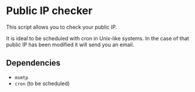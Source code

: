 # Public IP checker

This script allows you to check your public IP.

It is ideal to be scheduled with cron in Unix-like systems. In the case of that public IP has been modified it will send you an email.

## Dependencies

  - `msmtp`
  - `cron` (to be scheduled)
